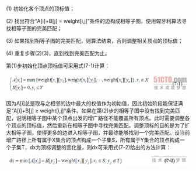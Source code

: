 \(1\) 初始化各个顶点的顶标值；

\(2\) 找出符合“A\[i\]+B\[j\] = weight\[i,j\]”条件的边构成相等子图，使用匈牙利算法寻找相等子图的完美匹配；

\(3\) 如果找到相等子图的完美匹配，则算法结束，否则调整相关顶点的顶标值；

\(4\) 重复步骤\(2\)\(3\)，直到找到完美匹配为止。

第\(1\)步初始化顶点顶标值可采用式\(7-1\)计算：

![](/assets/km.png)

因为A\[i\]总是取与之相邻的边中最大的权值作为初始值，因此初始阶段能保证满足“A\[i\]+B\[j\] ≥ weight\[i,j\]”条件。如果在第\(2\)步的相等子图中没有找到完美匹配，说明相等子图中某个顶点出发的增广路径不能覆盖所有顶点。此时需要调整各个顶点的顶标值，然后重新在相等子图中寻找完美匹配。调整顶标的目的是为了扩大相等子图，使得更多的边进入相等子图，并最终能够找到一个完美匹配。设当前增广路径上所有属于X集合的顶点构成一个子集S，所有属于Y集合的顶点构成一个子集T，dx为顶标调整的变化量，则dx可采用式\(7-2\)给出的方法计算：

![](/assets/km2.png)

